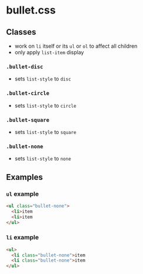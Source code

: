 # bullet.css

## Classes

- work on `li` itself or its `ul` or `ol` to affect all children
- only apply `list-item` display

### `.bullet-disc`
- sets `list-style` to `disc`

### `.bullet-circle`
- sets `list-style` to `circle`

### `.bullet-square`
- sets `list-style` to `square`

### `.bullet-none`
- sets `list-style` to `none`

## Examples

### `ul` example

```html
<ul class="bullet-none">
  <li>item
  <li>item
</ul>
```

### `li` example

```html
<ul>
  <li class="bullet-none">item
  <li class="bullet-none">item
</ul>
```
